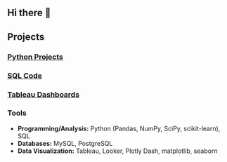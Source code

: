 ## Hi there 👋

## Projects
### [Python Projects](https://github.com/ayesha-yu/Python-Projects)
### [SQL Code](https://github.com/ayesha-yu/SQL)
### [Tableau Dashboards](https://github.com/ayesha-yu/Tableau-Dashboards)

### Tools
- **Programming/Analysis:** Python (Pandas, NumPy, SciPy, scikit-learn), SQL
- **Databases:** MySQL, PostgreSQL
- **Data Visualization:** Tableau, Looker, Plotly Dash, matplotlib, seaborn
